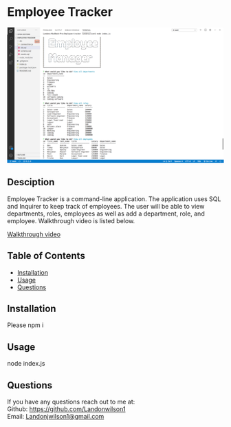# Employee Tracker

  ![screenshot of application](Screenshot.png)

  ## Desciption 
  Employee Tracker is a command-line application. The application uses SQL and Inquirer to keep track of employees. The user will be able to view departments, roles, employees as well as add a department, role, and employee. Walkthrough video is listed below. 

[Walkthrough video](https://drive.google.com/file/d/1XmzIOpog3cIfv93owMaqfj0eeEY74iCE/view?usp=sharing)

  ## Table of Contents
  - [Installation](#installation)
  - [Usage](#usage)
  - [Questions](#questions) 

  ## Installation 
  Please npm i

  ## Usage 
  node index.js
  

  ## Questions 
  If you have any questions reach out to me at: </br>
  Github: https://github.com/Landonwilson1 </br>
  Email: Landonjwilson1@gmail.com
